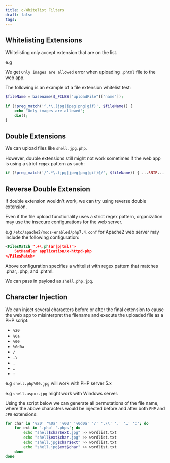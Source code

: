 ```yaml
---
title: c-Whitelist Filters
draft: false
tags:
---
```

## Whitelisting Extensions

Whitelisting only accept extension that are on the list.

e.g

We get `Only images are allowed` error when uploading `.phtml` file to the web app.

The following is an example of a file extension whitelist test:

```php
$fileName = basename($_FILES["uploadFile"]["name"]);

if (!preg_match('^.*\.(jpg|jpeg|png|gif)', $fileName)) {
    echo "Only images are allowed";
    die();
}
```

## Double Extensions

We can upload files like `shell.jpg.php`.

However, double extensions still might not work sometimes if the web app is using a strict `regex` pattern as such:

```php
if (!preg_match('/^.*\.(jpg|jpeg|png|gif)$/', $fileName)) { ...SNIP... }
```

## Reverse Double Extension

If double extension wouldn't work, we can try using reverse double extension.

Even if the file upload functionality uses a strict regex pattern, organization  may use the insecure configurations for the web server.

e.g `/etc/apache2/mods-enabled/php7.4.conf` for Apache2 web server may include the following configuration:

```xml
<FilesMatch ".+\.ph(ar|p|tml)">
    SetHandler application/x-httpd-php
</FilesMatch>
```

Above configuration specifies a whitelist with regex pattern that matches .phar, .php, and .phtml. 

We can pass in payload as `shell.php.jpg`.

## Character Injection

We can inject several characters before or after the final extension to cause the web app to misinterpret the filename and execute the uploaded file as a PHP script:

- `%20`
- `%0a`
- `%00`
- `%0d0a`
- `/`
- `.\`
- `.`
- `…`
- `:`

e.g `shell.php%00.jpg` will work with PHP server 5.x

e.g `shell.aspx:.jpg` might work with Windows server.

Using the script below we can generate all permutations of the file name, where the above characters would be injected before and after both `PHP` and `JPG` extensions:

```bash
for char in '%20' '%0a' '%00' '%0d0a' '/' '.\\' '.' '…' ':'; do
    for ext in '.php' '.phps'; do
        echo "shell$char$ext.jpg" >> wordlist.txt
        echo "shell$ext$char.jpg" >> wordlist.txt
        echo "shell.jpg$char$ext" >> wordlist.txt
        echo "shell.jpg$ext$char" >> wordlist.txt
    done
done
```

